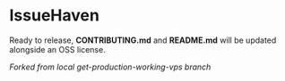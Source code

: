 # IssueHaven

Ready to release, **CONTRIBUTING.md** and **README.md** will be updated alongside an OSS license.

*Forked from local get-production-working-vps branch*